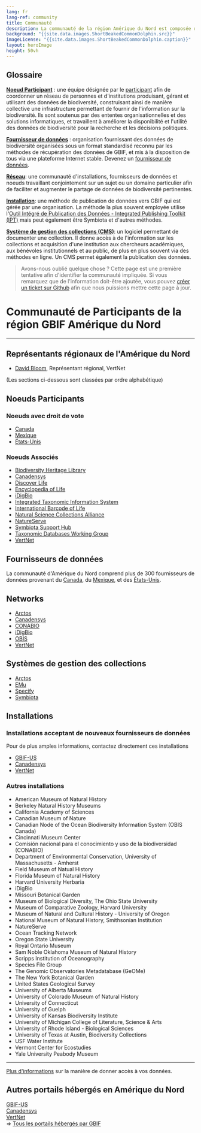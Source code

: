 ```yaml
---
lang: fr
lang-ref: community
title: Communauté
description: La communauté de la région Amérique du Nord est composée de noeuds, de fournisseurs de données, d'installations, et de réseaux travaillant ensemble à la gestion et l'utilisation des données de biodiversité.
background: "{{site.data.images.ShortBeakedCommonDolphin.src}}"
imageLicense: "{{site.data.images.ShortBeakedCommonDolphin.caption}}"
layout: heroImage
height: 50vh
---
```


## Glossaire
[**Noeud Participant**](#nodes) : une équipe désignée par le [participant](https://www.gbif.org/fr/the-gbif-network#:~:text=Le%20r%C3%A9seau%20global,aux%20donn%C3%A9es%20sur%20la%20biodiversit%C3%A9) afin de coordonner un réseau de personnes et d'institutions produisant, gérant et utilisant des données de biodiversité, construisant ainsi de manière collective une infrastructure permettant de fournir de l'information sur la biodiversité. Ils sont soutenus par des ententes organisationnelles et des solutions informatiques, et travaillent à améliorer la disponibilité et l'utilité des données de biodiversité pour la recherche et les décisions politiques.   

[**Fournisseur de données**](#publishers) : organisation fournissant des données de biodiversité organisées sous un format standardisé reconnu par les méthodes de récupération des données de GBIF, et mis à la disposition de tous via une plateforme Internet stable. Devenez un [fournisseur de données](https://www.gbif.org/fr/become-a-publisher).   

[**Réseau**](#networks): une communauté d'installations, fournisseurs de données et noeuds travaillant conjointement sur un sujet ou un domaine particulier afin de faciliter et augmenter le partage de données de biodiversité pertinentes. 

[**Installation**](#installations): une méthode de publication de données vers GBIF qui est gérée par une organisation. La méthode la plus souvent employée utilise l'[Outil Intégré de Publication des Données - Integrated Publishing Toolkit (IPT)](https://www.gbif.org/fr/ipt) mais peut également être Symbiota et d'autres méthodes.    

[**Système de gestion des collections (CMS)**](#cms): un logiciel permettant de documenter une collection. Il donne accès à de l'information sur les collections et acquisition d'une institution aux chercheurs académiques, aux bénévoles institutionnels et au public, de plus en plus souvent via des méthodes en ligne. Un CMS permet également la publication des données.


> Avons-nous oublié quelque chose ? Cette page est une première tentative afin d'identifier la communauté impliquée. Si vous remarquez que de l'information doit-être ajoutée, vous pouvez [créer un ticket sur Github](https://github.com/gbif/hp-north-america/issues/new) afin que nous puissions mettre cette page à jour.


# Communauté de Participants de la région GBIF Amérique du Nord 
------------------------------
## Représentants régionaux de l'Amérique du Nord

- [David Bloom](https://www.gbif.org/contact-us/directory?personId=2808), Représentant régional, VertNet

(Les sections ci-dessous sont classées par ordre alphabétique)

<a name="nodes"></a>Noeuds Participants
------------
### Noeuds avec droit de vote
- [Canada](https://www.gbif.org/fr/country/CA/summary)
- [Mexique](https://www.gbif.org/fr/country/MX/summary)
- [États-Unis](https://www.gbif.org/fr/country/US/summary)

### Noeuds Associés
- [Biodiversity Heritage Library](https://www.gbif.org/participant/366)
- [Canadensys](https://www.gbif.org/participant/365)
- [Discover Life](https://www.gbif.org/participant/289)
- [Encyclopedia of Life](https://www.gbif.org/participant/291)
- [iDigBio](https://www.gbif.org/participant/375)
- [Integrated Taxonomic Information System](https://www.gbif.org/participant/295)
- [International Barcode of Life](https://www.gbif.org/participant/353)
- [Natural Science Collections Alliance](https://www.gbif.org/participant/301)
- [NatureServe](https://www.gbif.org/participant/302)
- [Symbiota Support Hub](https://www.gbif.org/participant/429)
- [Taxonomic Databases Working Group](https://www.gbif.org/participant/309)
- [VertNet](https://www.gbif.org/participant/361)

<a name="publishers"></a>Fournisseurs de données
------------
La communauté d'Amérique du Nord comprend plus de 300 fournisseurs de données provenant du [Canada](https://www.gbif.org/fr/publisher/search?country=CA), du [Mexique](https://www.gbif.org/fr/publisher/search?country=MX), et des [États-Unis](https://www.gbif.org/fr/publisher/search?country=US).

<a name="networks"></a>Networks
------------
- [Arctos](https://www.gbif.org/network/1f2c0cbe-40df-43f6-ba07-e76133e78c31)
- [Canadensys](https://data.canadensys.net/)
- [CONABIO](https://www.gbif.org/publisher/ff90b050-c256-11db-b71b-b8a03c50a862)
- [iDigBio](https://www.idigbio.org/)
- [OBIS](https://www.gbif.org/network/2b7c7b4f-4d4f-40d3-94de-c28b6fa054a6)
- [VertNet](http://www.vertnet.org/)

<a name="cms"></a>Systèmes de gestion des collections
------------
- [Arctos](https://arctosdb.org/)
- [EMu](https://www.axiell.com/solutions/product/emu/)
- [Specify](https://www.specifysoftware.org/)
- [Symbiota](https://symbiota.org/)

<a name="installations"></a>Installations
------------
### Installations acceptant de nouveaux fournisseurs de données
Pour de plus amples informations, contactez directement ces installations
- [GBIF-US](https://bison.usgs.gov/ipt/)
- [Canadensys](http://data.canadensys.net/ipt/)
- [VertNet](http://ipt.vertnet.org:8080/ipt/)

### Autres installations
- American Museum of Natural History
- Berkeley Natural History Museums
- California Academy of Sciences
- Canadian Museum of Nature
- Canadian Node of the Ocean Biodiversity Information System (OBIS Canada)
- Cincinnati Museum Center
- Comisión nacional para el conocimiento y uso de la biodiversidad (CONABIO)
- Department of Environmental Conservation, University of Massachusetts - Amherst
- Field Museum of Natual History
- Florida Museum of Natural History
- Harvard University Herbaria
- iDigBio
- Missouri Botanical Garden
- Museum of Biological Diversity, The Ohio State University
- Museum of Comparative Zoology, Harvard University
- Museum of Natural and Cultural History - University of Oregon
- National Museum of Natural History, Smithsonian Institution
- NatureServe
- Ocean Tracking Network
- Oregon State University
- Royal Ontario Museum
- Sam Noble Oklahoma Museum of Natural History
- Scripps Institution of Oceanography
- Species File Group
- The Genomic Observatories Metadatabase (GeOMe)
- The New York Botanical Garden
- United States Geological Survey
- University of Alberta Museums
- University of Colorado Museum of Natural History
- University of Connecticut
- University of Guelph
- University of Kansas Biodiversity Institute
- University of Michigan College of Literature, Science & Arts
- University of Rhode Island - Biological Sciences
- University of Texas at Austin, Biodiversity Collections
- USF Water Institute
- Vermont Center for Ecostudies
- Yale University Peabody Museum

------
[Plus d'informations](https://data-blog.gbif.org/post/installations-and-hosting-solutions-explained/) sur la manière de donner accès à vos données.

Autres portails hébergés en Amérique du Nord
----------
[GBIF-US](https://www.gbif.us)     
[Canadensys](https://www.canadensys.net/)    
[VertNet](https://hp-vertnet-plus.gbif-staging.org/)    
=> [Tous les portails hébergés par GBIF](https://dev.gbif.org/hosted-portals.html)    
